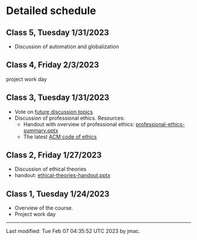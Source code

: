 # Detailed schedule



## Class 5, Tuesday 1/31/2023

* Discussion of automation and globalization


## Class 4, Friday 2/3/2023

project work day


## Class 3, Tuesday 1/31/2023

* Vote on [future discussion topics](class03/future-discussion-topics.docx)
* Discussion of professional ethics. Resources:
  - Handout with overview of professional ethics: [professional-ethics-summary.pptx](class03/professional-ethics-summary.pptx)
  - The latest [ACM code of ethics](https://www.acm.org/code-of-ethics)


## Class 2, Friday 1/27/2023

* Discussion of ethical theories
* handout: [ethical-theories-handout.pptx](class02/ethical-theories-handout.pptx)

## Class 1, Tuesday 1/24/2023

* Overview of the course. 
* Project work day


----
Last modified: Tue Feb 07 04:35:52 UTC 2023 by jmac.
